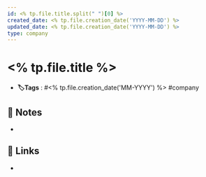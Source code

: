 ```yaml
---
id: <% tp.file.title.split(" ")[0] %>
created_date: <% tp.file.creation_date('YYYY-MM-DD') %>
updated_date: <% tp.file.creation_date('YYYY-MM-DD') %>
type: company
---
```


#  <% tp.file.title %>
- **🏷️Tags** :  #<% tp.file.creation_date('MM-YYYY') %> #company
[ ](#anki-card)
## 📝 Notes
- 
## 🔗 Links
- 